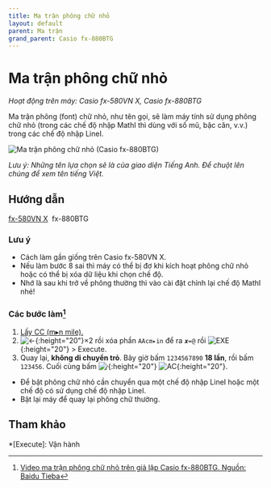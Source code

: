 ```yaml
---
title: Ma trận phông chữ nhỏ
layout: default
parent: Ma trận
grand_parent: Casio fx-880BTG
---
```


# Ma trận phông chữ nhỏ
*Hoạt động trên máy: Casio fx-580VN X, Casio fx-880BTG*

Ma trận phông (font) chữ nhỏ, như tên gọi, sẽ làm máy tính sử dụng phông chữ nhỏ (trong các chế độ nhập MathI thì dùng với số mũ, bậc căn, v.v.) trong các chế độ nhập LineI.

![Ma trận phông chữ nhỏ (Casio fx-880BTG)](/thu-vien-ma-tran/images/fx880btg/thumb/ma-tran-font-chu-nho.png)  

*Lưu ý: Những tên lựa chọn sẽ là của giao diện Tiếng Anh. Để chuột lên chúng để xem tên tiếng Việt.*

## Hướng dẫn
[fx-580VN X](/thu-vien-ma-tran/docs/fx580vnx/ma-tran/ma-tran-font-chu-nho.html#hướng-dẫn)&nbsp; fx-880BTG

### Lưu ý
- Cách làm gần giống trên Casio fx-580VN X.
- Nếu làm bước 8 sai thì máy có thể bị đơ khi kích hoạt phông chữ nhỏ hoặc có thể bị xóa dữ liệu khi chọn chế độ.
- Nhớ là sau khi trở về phông thường thì vào cài đặt chỉnh lại chế độ MathI nhé!

### Các bước làm[^1]
1. [Lấy CC (m▸n mile).](/thu-vien-ma-tran/docs/fx880btg/loi-may-tinh/cc.html#cách-bấm)
2. ![←]{:height="20"}×2 rồi xóa phần `AAcm▸in` để ra `𝒙=@` rồi ![EXE]{:height="20"} \> Execute.
3. Quay lại, **không di chuyển trỏ**. Bây giờ bấm `1234567890` **18 lần**, rồi bấm `123456`. Cuối cùng bấm ![⁄]{:height="20"} ![AC]{:height="20"}.

- Để bật phông chữ nhỏ cần chuyển qua một chế độ nhập LineI hoặc một chế độ có sử dụng chế độ nhập LineI.
- Bật lại máy để quay lại phông chữ thường.

## Tham khảo
[^1]: [Video ma trận phông chữ nhỏ trên giả lập Casio fx-880BTG. Nguồn: Baidu Tieba](https://tieba.baidu.com/p/8231299030)

[←]: /thu-vien-ma-tran/images/fx880btg/left.png
[⁄]: /thu-vien-ma-tran/images/fx880btg/frac.png
[AC]: /thu-vien-ma-tran/images/fx880btg/ac.png
[EXE]: /thu-vien-ma-tran/images/fx880btg/exe.png

<!-- abbreviations for kramdown -->
*[Execute]: Vận hành

